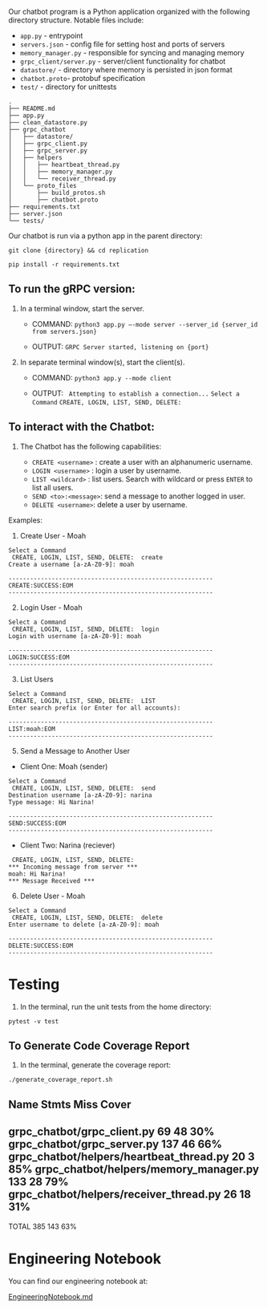 Our chatbot program is a Python application organized with the following directory structure. Notable files include:
* `app.py` - entrypoint
* `servers.json` - config file for setting host and ports of servers
* `memory_manager.py` - responsible for syncing and managing memory
* `grpc_client/server.py` - server/client functionality for chatbot
* `datastore/` - directory where memory is persisted in json format
* `chatbot.proto`- protobuf specification
* `test/` - directory for unittests
```
.
├── README.md
├── app.py
├── clean_datastore.py
├── grpc_chatbot
│   ├── datastore/
│   ├── grpc_client.py
│   ├── grpc_server.py
│   ├── helpers
│   │   ├── heartbeat_thread.py
│   │   ├── memory_manager.py
│   │   └── receiver_thread.py
│   └── proto_files
│       ├── build_protos.sh
│       ├── chatbot.proto
├── requirements.txt
├── server.json
└── tests/
```

Our chatbot is run via a python app in the parent directory:

``git clone {directory} && cd replication``

``pip install -r requirements.txt``


## To run the gRPC version:
  
1. In a terminal window, start the server.
    
    * COMMAND: ``python3 app.py —-mode server --server_id {server_id from servers.json}``
    
    * OUTPUT: ``GRPC Server started, listening on {port}``
   

2. In separate terminal window(s), start the client(s). 
    
    *  COMMAND: ``python3 app.y --mode client ``
    
    *  OUTPUT: `` Attempting to establish a connection...``
            ``Select a Command``
             ``CREATE, LOGIN, LIST, SEND, DELETE:``
             
             
  
## To interact with the Chatbot:
  
1. The Chatbot has the following capabilities:
    
    * ``CREATE <username>`` : create a user with an alphanumeric username.
    * ``LOGIN <username>`` : login a user by username.
    * ``LIST <wildcard>`` : list users. Search with wildcard or press ``ENTER`` to list all users.
    * ``SEND <to>:<message>``: send a message to another logged in user.
    * ``DELETE <username>``: delete a user by username.



Examples: 
1. Create User - Moah

```
Select a Command
 CREATE, LOGIN, LIST, SEND, DELETE:  create
Create a username [a-zA-Z0-9]: moah

---------------------------------------------------------
CREATE:SUCCESS:EOM
---------------------------------------------------------
```

2. Login User - Moah

```
Select a Command
 CREATE, LOGIN, LIST, SEND, DELETE:  login
Login with username [a-zA-Z0-9]: moah

---------------------------------------------------------
LOGIN:SUCCESS:EOM
---------------------------------------------------------
```

3. List Users

```
Select a Command
 CREATE, LOGIN, LIST, SEND, DELETE:  LIST
Enter search prefix (or Enter for all accounts):

---------------------------------------------------------
LIST:moah:EOM
---------------------------------------------------------
```

5. Send a Message to Another User


  * Client One: Moah (sender)
```
Select a Command
 CREATE, LOGIN, LIST, SEND, DELETE:  send
Destination username [a-zA-Z0-9]: narina
Type message: Hi Narina!

---------------------------------------------------------
SEND:SUCCESS:EOM
---------------------------------------------------------
```
  * Client Two: Narina (reciever)

```Select a Command
 CREATE, LOGIN, LIST, SEND, DELETE:
*** Incoming message from server ***
moah: Hi Narina!
*** Message Received ***
```

6. Delete User - Moah

```
Select a Command
 CREATE, LOGIN, LIST, SEND, DELETE:  delete
Enter username to delete [a-zA-Z0-9]: moah

---------------------------------------------------------
DELETE:SUCCESS:EOM
---------------------------------------------------------
```


# Testing

1. In the terminal, run the unit tests from the home directory:

``pytest -v test``

## To Generate Code Coverage Report

1. In the terminal, generate the coverage report:

``./generate_coverage_report.sh``

Name                                       Stmts   Miss  Cover
--------------------------------------------------------------
grpc_chatbot/grpc_client.py                   69     48    30%
grpc_chatbot/grpc_server.py                  137     46    66%
grpc_chatbot/helpers/heartbeat_thread.py      20      3    85%
grpc_chatbot/helpers/memory_manager.py       133     28    79%
grpc_chatbot/helpers/receiver_thread.py       26     18    31%
--------------------------------------------------------------
TOTAL                                        385    143    63%


# Engineering Notebook

You can find our engineering notebook at:

[EngineeringNotebook.md](https://github.com/marinaelmore/cs262_marina_noah/blob/main/README.md)


